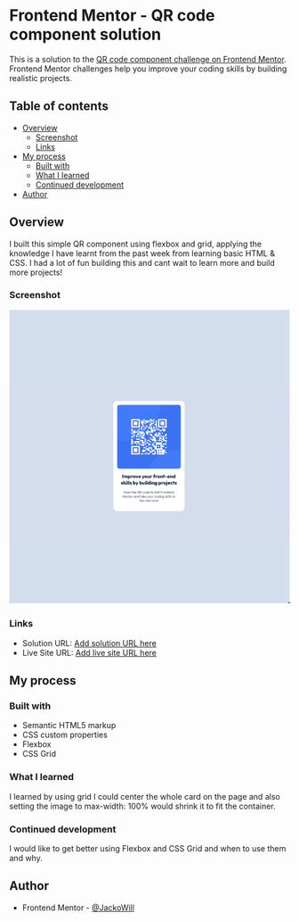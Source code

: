 # Frontend Mentor - QR code component solution

This is a solution to the [QR code component challenge on Frontend Mentor](https://www.frontendmentor.io/challenges/qr-code-component-iux_sIO_H). Frontend Mentor challenges help you improve your coding skills by building realistic projects.

## Table of contents

- [Overview](#overview)
  - [Screenshot](#screenshot)
  - [Links](#links)
- [My process](#my-process)
  - [Built with](#built-with)
  - [What I learned](#what-i-learned)
  - [Continued development](#continued-development)
- [Author](#author)

## Overview

I built this simple QR component using flexbox and grid, applying the knowledge I have learnt from the past week from learning basic HTML & CSS. I had a lot of fun building this and cant wait to learn more and build more projects!

### Screenshot

![](images/finished_product.png)

### Links

- Solution URL: [Add solution URL here](https://www.frontendmentor.io/solutions/qr-code-component-5Y1nV8Ffrf)
- Live Site URL: [Add live site URL here](https://symphonious-shortbread-5bc2ab.netlify.app/)

## My process

### Built with

- Semantic HTML5 markup
- CSS custom properties
- Flexbox
- CSS Grid

### What I learned

I learned by using grid I could center the whole card on the page and also setting the image to max-width: 100% would shrink it to fit the container.

### Continued development

I would like to get better using Flexbox and CSS Grid and when to use them and why.

## Author

- Frontend Mentor - [@JackoWill](https://www.frontendmentor.io/profile/JackoWill)
